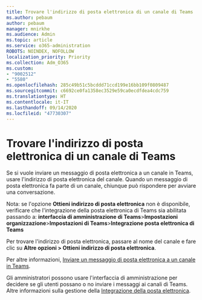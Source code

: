 ```yaml
---
title: Trovare l'indirizzo di posta elettronica di un canale di Teams
ms.author: pebaum
author: pebaum
manager: mnirkhe
ms.audience: Admin
ms.topic: article
ms.service: o365-administration
ROBOTS: NOINDEX, NOFOLLOW
localization_priority: Priority
ms.collection: Adm_O365
ms.custom:
- "9002512"
- "5580"
ms.openlocfilehash: 285c49b51c5bcddd71ccd199e16bb109f0809487
ms.sourcegitcommit: c6692ce0fa1358ec3529e59ca0ecdfdea4cdc759
ms.translationtype: HT
ms.contentlocale: it-IT
ms.lasthandoff: 09/14/2020
ms.locfileid: "47730307"
---
```

# <a name="find-the-email-address-for-a-teams-channel"></a>Trovare l'indirizzo di posta elettronica di un canale di Teams

Se si vuole inviare un messaggio di posta elettronica a un canale in Teams, usare l'indirizzo di posta elettronica del canale. Quando un messaggio di posta elettronica fa parte di un canale, chiunque può rispondere per avviare una conversazione.

Nota: se l'opzione **Ottieni indirizzo di posta elettronica** non è disponibile, verificare che l'integrazione della posta elettronica di Teams sia abilitata passando a: **interfaccia di amministrazione di Teams**>**Impostazioni organizzazione**>**Impostazioni di Teams**>**Integrazione posta elettronica di Teams**

Per trovare l'indirizzo di posta elettronica, passare al nome del canale e fare clic su **Altre opzioni > Ottieni indirizzo di posta elettronica**.

Per altre informazioni, [Inviare un messaggio di posta elettronica a un canale in Teams](https://support.office.com/article/send-an-email-to-a-channel-in-teams-d91db004-d9d7-4a47-82e6-fb1b16dfd51e).

Gli amministratori possono usare l'interfaccia di amministrazione per decidere se gli utenti possano o no inviare i messaggi ai canali di Teams. Altre informazioni sulla gestione della [Integrazione della posta elettronica](https://docs.microsoft.com/microsoftteams/enable-features-office-365#email-integration).

